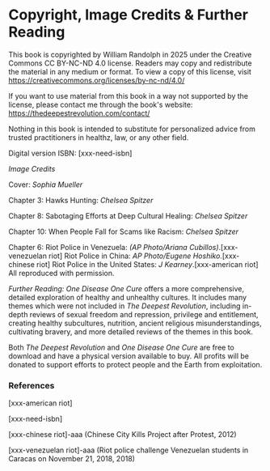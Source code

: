 # Copyright, Image Credits & Further Reading

This book is copyrighted by William Randolph in 2025 under the Creative Commons CC BY-NC-ND 4.0 license. Readers may copy and redistribute the material in any medium or format. To view a copy of this license, visit https://creativecommons.org/licenses/by-nc-nd/4.0/

If you want to use material from this book in a way not supported by the license, please contact me through the book's website: https://thedeepestrevolution.com/contact/

Nothing in this book is intended to substitute for personalized advice from trusted practitioners in healthz, law, or any other field.

Digital version ISBN: [xxx-need-isbn]

_Image Credits_

Cover: _Sophia Mueller_

Chapter 3: Hawks Hunting: _Chelsea Spitzer_

Chapter 8: Sabotaging Efforts at Deep Cultural Healing: _Chelsea Spitzer_

Chapter 10: When People Fall for Scams like Racism: _Chelsea Spitzer_

Chapter 6: Riot Police in Venezuela: _(AP Photo/Ariana Cubillos)_.[xxx-venezuelan riot] Riot Police in China: _AP Photo/Eugene Hoshiko_.[xxx-chinese riot] Riot Police in the United States: _J Kearney_.[xxx-american riot] All reproduced with permission.

_Further Reading:_ _One Disease One Cure_ offers a more comprehensive, detailed exploration of healthy and unhealthy cultures. It includes many themes which were not included in _The Deepest Revolution_, including in-depth reviews of sexual freedom and repression, privilege and entitlement, creating healthy subcultures, nutrition, ancient religious misunderstandings, cultivating bravery, and more detailed reviews of the themes in this book.

Both _The Deepest Revolution_ and _One Disease One Cure_ are free to download and have a physical version available to buy. All profits will be donated to support efforts to protect people and the Earth from exploitation.

### References

[xxx-american riot]

[xxx-need-isbn]

[xxx-chinese riot]-aaa (Chinese City Kills Project after Protest, 2012)

[xxx-venezuelan riot]-aaa (Riot police challenge Venezuelan students in Caracas on November 21, 2018, 2018)